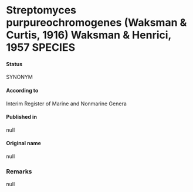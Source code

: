 # Streptomyces purpureochromogenes (Waksman & Curtis, 1916) Waksman & Henrici, 1957 SPECIES

#### Status
SYNONYM

#### According to
Interim Register of Marine and Nonmarine Genera

#### Published in
null

#### Original name
null

### Remarks
null